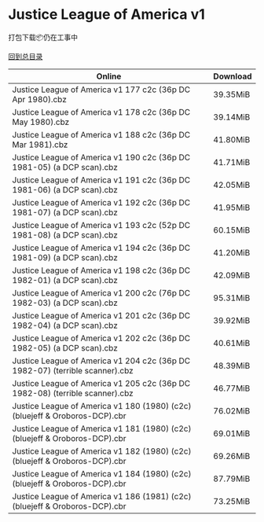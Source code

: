 # Justice League of America v1

打包下载📦仍在工事中

[回到总目录](/Catalogs.md)







Online | Download
--- | ---
Justice League of America v1 177 c2c (36p DC Apr 1980).cbz | 39.35MiB
Justice League of America v1 178 c2c (36p DC May 1980).cbz | 39.14MiB
Justice League of America v1 188 c2c (36p DC Mar 1981).cbz | 41.80MiB
Justice League of America v1 190 c2c (36p DC 1981-05) (a DCP scan).cbz | 41.71MiB
Justice League of America v1 191 c2c (36p DC 1981-06) (a DCP scan).cbz | 42.05MiB
Justice League of America v1 192 c2c (36p DC 1981-07) (a DCP scan).cbz | 41.95MiB
Justice League of America v1 193 c2c (52p DC 1981-08) (a DCP scan).cbz | 60.15MiB
Justice League of America v1 194 c2c (36p DC 1981-09) (a DCP scan).cbz | 41.20MiB
Justice League of America v1 198 c2c (36p DC 1982-01) (a DCP scan).cbz | 42.09MiB
Justice League of America v1 200 c2c (76p DC 1982-03) (a DCP scan).cbz | 95.31MiB
Justice League of America v1 201 c2c (36p DC 1982-04) (a DCP scan).cbz | 39.92MiB
Justice League of America v1 202 c2c (36p DC 1982-05) (a DCP scan).cbz | 40.61MiB
Justice League of America v1 204 c2c (36p DC 1982-07) (terrible scanner).cbz | 48.39MiB
Justice League of America v1 205 c2c (36p DC 1982-08) (terrible scanner).cbz | 46.77MiB
Justice League of America v1 180 (1980) (c2c) (bluejeff & Oroboros-DCP).cbr | 76.02MiB
Justice League of America v1 181 (1980) (c2c) (bluejeff & Oroboros-DCP).cbr | 69.01MiB
Justice League of America v1 182 (1980) (c2c) (bluejeff & Oroboros-DCP).cbr | 69.26MiB
Justice League of America v1 184 (1980) (c2c) (bluejeff & Oroboros-DCP).cbr | 87.79MiB
Justice League of America v1 186 (1981) (c2c) (bluejeff & Oroboros-DCP).cbr | 73.25MiB
